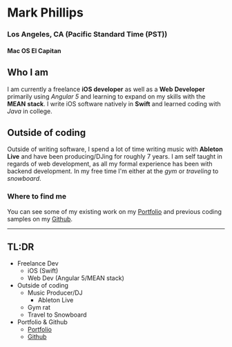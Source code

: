 # Mark Phillips
### Los Angeles, CA (Pacific Standard Time (PST))
#### Mac OS El Capitan

## Who I am

I am currently a freelance **iOS developer** as well as a **Web** **Developer** primarily using *Angular* *5* and learning to expand on my
skills with the **MEAN** **stack**. I write iOS software natively in **Swift** and learned coding with *Java* in college.

## Outside of coding

Outside of writing software, I spend a lot of time writing music with **Ableton** **Live** and have been producing/DJing for roughly 7 years.
I am self taught in regards of web development, as all my formal experience has been with backend development.
In my free time I'm either at the *gym* or *traveling* to *snowboard*.

### Where to find me

You can see some of my existing work on my [Portfolio](http://phillstack.com/) and previous coding samples on my [Github](http://www.github.com/mphill05).

---

## TL:DR
- Freelance Dev
  * iOS (Swift)
  * Web Dev (Angular 5/MEAN stack)
- Outside of coding
  * Music Producer/DJ
    * Ableton Live
  * Gym rat
  * Travel to Snowboard
- Portfolio & Github
  * [Portfolio](http://phillstack.com/)
  * [Github](http://www.github.com/mphill05)
